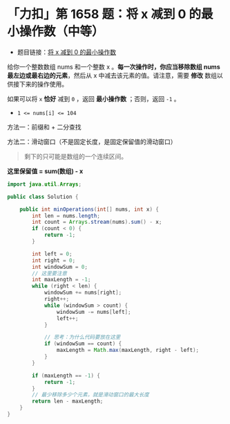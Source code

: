 # 「力扣」第 1658 题：将 x 减到 0 的最小操作数（中等）

+ 题目链接：[将 x 减到 0 的最小操作数](https://leetcode-cn.com/problems/minimum-operations-to-reduce-x-to-zero/)

给你一个整数数组 nums 和一个整数 x 。**每一次操作时，你应当移除数组 nums 最左边或最右边的元素**，然后从 x 中减去该元素的值。请注意，需要 **修改** 数组以供接下来的操作使用。

如果可以将 `x` **恰好** 减到 `0` ，返回 **最小操作数** ；否则，返回 `-1` 。

- `1 <= nums[i] <= 104`

方法一：前缀和 + 二分查找

方法二：滑动窗口（不是固定长度，是固定保留值的滑动窗口）

> 剩下的只可能是数组的一个连续区间。

**这里保留值 = sum(数组) - x**

```java
import java.util.Arrays;

public class Solution {

    public int minOperations(int[] nums, int x) {
        int len = nums.length;
        int count = Arrays.stream(nums).sum() - x;
        if (count < 0) {
            return -1;
        }

        int left = 0;
        int right = 0;
        int windowSum = 0;
        // 这里要注意
        int maxLength = -1;
        while (right < len) {
            windowSum += nums[right];
            right++;
            while (windowSum > count) {
                windowSum -= nums[left];
                left++;
            }

            // 思考：为什么代码要放在这里
            if (windowSum == count) {
                maxLength = Math.max(maxLength, right - left);
            }
        }

        if (maxLength == -1) {
            return -1;
        }
        // 最少移除多少个元素，就是滑动窗口的最大长度
        return len - maxLength;
    }
}
```

